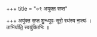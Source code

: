 +++
title = "०९ अयुक्त सप्त"

+++
अयु॑क्त स॒प्त शु॒न्ध्युवः॒ सूरो॒ रथ॑स्य न॒प्त्यः॑ ।  
ताभि॑र्याति॒ स्वयु॑क्तिभिः ॥